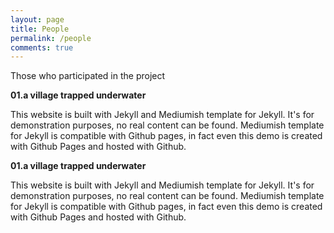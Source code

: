 ```yaml
---
layout: page
title: People
permalink: /people
comments: true
---
```


<div class="justify-content-between">
<p>Those who participated in the project</p>
    <div class="">
        <div class="row">
            <div class="col-12 col-md-12 col-lg-3 pr-lg-0">
                <img class="" src="{{site.baseurl}}/assets/images/data22-01.jpg" alt="" />
            </div>
            <div class="col-12 col-md-12 col-lg-9">
                <b>01.a village trapped underwater</b>
                <p>This website is built with Jekyll and Mediumish template for Jekyll. It's for demonstration purposes, no real content can be found. Mediumish template for Jekyll is compatible with Github pages, in fact even this demo is created with Github Pages and hosted with Github.</p>
            </div>
            <div class="col-12 col-md-12 col-lg-3 pr-lg-0">
                <img class="" src="{{site.baseurl}}/assets/images/data22-01.jpg" alt="" />
            </div>
            <div class="col-12 col-md-12 col-lg-9">
                <b>01.a village trapped underwater</b>
                <p>This website is built with Jekyll and Mediumish template for Jekyll. It's for demonstration purposes, no real content can be found. Mediumish template for Jekyll is compatible with Github pages, in fact even this demo is created with Github Pages and hosted with Github.</p>
            </div>
        </div>
    </div>
</div>
